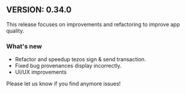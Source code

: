 ## VERSION: 0.34.0

This release focuses on improvements and refactoring to improve app quality. 

### What's new
- Refactor and speedup tezos sign & send transaction.
- Fixed bug provenances display incorrectly.
- UI/UX improvements

Please let us know if you find anymore issues!
